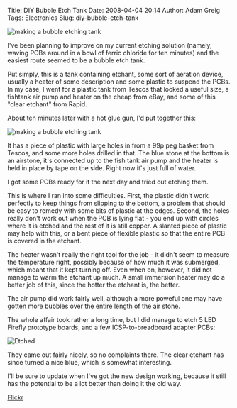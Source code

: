 Title: DIY Bubble Etch Tank
Date: 2008-04-04 20:14
Author: Adam Greig
Tags: Electronics
Slug: diy-bubble-etch-tank

![making a bubble etching tank](https://static.flickr.com/2387/2331187207_f7c55504fa.jpg)

I've been planning to improve on my current etching solution (namely,
waving PCBs around in a bowl of ferric chloride for ten minutes) and the
easiest route seemed to be a bubble etch tank.

Put simply, this is a tank containing etchant, some sort of aeration
device, usually a heater of some description and some plastic to suspend
the PCBs.  
In my case, I went for a plastic tank from Tescos that looked a useful
size, a fishtank air pump and heater on the cheap from eBay, and some of
this "clear etchant" from Rapid.

About ten minutes later with a hot glue gun, I'd put together this:

![making a bubble etching tank](https://static.flickr.com/2387/2331187207_f7c55504fa.jpg)

It has a piece of plastic with large holes in from a 99p peg basket from
Tescos, and some more holes drilled in that. The blue stone at the
bottom is an airstone, it's connected up to the fish tank air pump and
the heater is held in place by tape on the side. Right now it's just
full of water.

I got some PCBs ready for it the next day and tried out etching them.

This is where I ran into some difficulties. First, the plastic didn't
work perfectly to keep things from slipping to the bottom, a problem
that should be easy to remedy with some bits of plastic at the edges.
Second, the holes really don't work out when the PCB is lying flat - you
end up with circles where it is etched and the rest of it is still
copper. A slanted piece of plastic may help with this, or a bent piece
of flexible plastic so that the entire PCB is covered in the etchant.

The heater wasn't really the right tool for the job - it didn't seem to
measure the temperature right, possibly because of how much it was
submerged, which meant that it kept turning off. Even when on, however,
it did not manage to warm the etchant up much. A small immersion heater
may do a better job of this, since the hotter the etchant is, the
better.

The air pump did work fairly well, although a more poweful one may have
gotten more bubbles over the entire length of the air stone.

The whole affair took rather a long time, but I did manage to etch 5 LED
Firefly prototype boards, and a few ICSP-to-breadboard adapter PCBs:

![Etched](https://static.flickr.com/2033/2348213674_dd4b3a8205.jpg)

They came out fairly nicely, so no complaints there. The clear etchant
has since turned a nice blue, which is somewhat interesting.

I'll be sure to update when I've got the new design working, because it
still has the potential to be a lot better than doing it the old way.

[Flickr](http://www.flickr.com/photos/7320302@N07/2331187207/)
